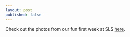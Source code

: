 ```yaml
---
layout: post
published: false
---
```

Check out the photos from our fun first week at SLS [here](https://photos.app.goo.gl/jbESSKf8ad9w4dDi6). 
